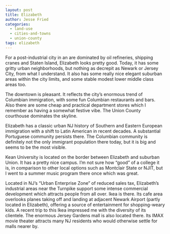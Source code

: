 ```yaml
---
layout: post
title: Elizabeth
author: Jesse Fried
categories:
  - land-use
  - cities-and-towns
  - union-county
tags: elizabeth
---
```


For a post-industrial city in an are dominated by oil refineries, shipping cranes and Staten Island, Elizabeth looks pretty good. Today, it has some gritty urban neighborhoods, but nothing as decrepit as Newark or Jersey City, from what I understand. It also has some really nice elegant suburban areas within the city limits, and some stable modest lower middle class areas too.

The downtown is pleasant. It reflects the city’s enormous trend of Columbian immigration, with some fun Columbian restaurants and bars. Also there are some cheap and practical department stores which I remember as having a somewhat festive vibe. The Union County courthouse dominates the skyline.

Elizabeth has a classic urban NJ history of Southern and Eastern European immigration with a shift to Latin American in recent decades. A substantial Portuguese community persists there. The Columbian community is definitely not the only immigrant population there today, but it is big and seems to be the most visible.

Kean University is located on the border between Elizabeth and suburban Union. It has a pretty nice campus. I’m not sure how “good” of a college it is, in comparison to other local options such as Montclair State or NJIT, but I went to a summer music program there once which was great.

Located in NJ’s “Urban Enterprise Zone” of reduced sales tax, Elizabeth’s industrial areas near the Turnpike support some intense commercial development which attracts people from all over. Ikea is there. Its cafe area overlooks planes taking off and landing at adjacent Newark Airport (partly located in Elizabeth), offering a source of entertainment for shopping-weary kids. A recent trip to this Ikea impressed me with the diversity of its clientele. The enormous Jersey Gardens mall is also located there. Its IMAX movie theater attracts many NJ residents who would otherwise settle for malls nearer by. 
